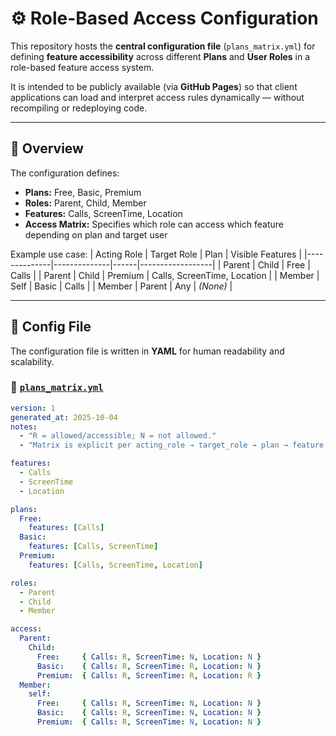 # ⚙️ Role-Based Access Configuration

This repository hosts the **central configuration file** (`plans_matrix.yml`) for defining **feature accessibility** across different **Plans** and **User Roles** in a role-based feature access system.

It is intended to be publicly available (via **GitHub Pages**) so that client applications can load and interpret access rules dynamically — without recompiling or redeploying code.

---

## 🧩 Overview

The configuration defines:
- **Plans:** Free, Basic, Premium  
- **Roles:** Parent, Child, Member  
- **Features:** Calls, ScreenTime, Location  
- **Access Matrix:** Specifies which role can access which feature depending on plan and target user

Example use case:
| Acting Role | Target Role | Plan | Visible Features |
|--------------|--------------|------|------------------|
| Parent | Child | Free | Calls |
| Parent | Child | Premium | Calls, ScreenTime, Location |
| Member | Self | Basic | Calls |
| Member | Parent | Any | *(None)* |

---

## 🧱 Config File

The configuration file is written in **YAML** for human readability and scalability.

### 📄 [`plans_matrix.yml`](./plans_matrix.yml)
```yaml
version: 1
generated_at: 2025-10-04
notes:
  - "R = allowed/accessible; N = not allowed."
  - "Matrix is explicit per acting_role → target_role → plan → feature."

features:
  - Calls
  - ScreenTime
  - Location

plans:
  Free:
    features: [Calls]
  Basic:
    features: [Calls, ScreenTime]
  Premium:
    features: [Calls, ScreenTime, Location]

roles:
  - Parent
  - Child
  - Member

access:
  Parent:
    Child:
      Free:     { Calls: R, ScreenTime: N, Location: N }
      Basic:    { Calls: R, ScreenTime: R, Location: N }
      Premium:  { Calls: R, ScreenTime: R, Location: R }
  Member:
    self:
      Free:     { Calls: R, ScreenTime: N, Location: N }
      Basic:    { Calls: R, ScreenTime: N, Location: N }
      Premium:  { Calls: R, ScreenTime: N, Location: N }
